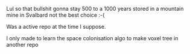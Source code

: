 Lul so that bullshit gonna stay 500 to a 1000 years stored in a mountain mine in Svalbard not the best choice :-(

Was a active repo at the time I suppose.

I only made to learn the space colonisation algo to make voxel tree in another repo
